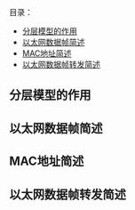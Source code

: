 目录：

- [分层模型的作用](#分层模型的作用)
- [以太网数据帧简述](#以太网数据帧简述)
- [MAC地址简述](#mac地址简述)
- [以太网数据帧转发简述](#以太网数据帧转发简述)

## 分层模型的作用
## 以太网数据帧简述
## MAC地址简述
## 以太网数据帧转发简述